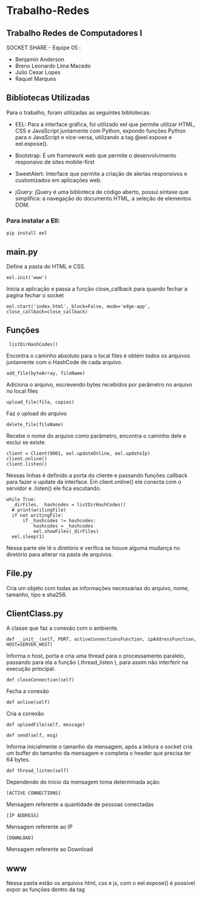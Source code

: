 # Trabalho-Redes

## Trabalho Redes de Computadores I

SOCKET SHARE - Equipe 05 : 
* Benjamin Anderson
* Breno Leonardo Lima Macedo
* Julio Cesar Lopes
* Raquel Marques

## Bibliotecas Utilizadas

Para o trabalho, foram utilizadas as seguintes bibliotecas:

* EEL: Para a interface gráfica, foi utilizado eel que permite utilizar HTML, CSS e JavaScript  juntamente com Python, expondo funções Python para o JavaScript e vice-versa, utilizando a tag @eel.expose e eel.expose().

* Bootstrap: É um framework web que permite o desenvolvimento responsivo de sites mobile-first

* SweetAlert: Interface que permite a criação de alertas responsivos e customizados em aplicações web. 

* jQuery: jQuery é uma biblioteca de código aberto, possui sintaxe que simplifica: a navegação do documento HTML, a seleção de elementos DOM.

### Para instalar a Ell:

```
pip install eel
```

## main.py

Define a pasta do HTML e CSS.

```
eel.init('www')
```

Inicia a aplicação e passa a função close_callback para quando fechar a pagina fechar o socket

```
eel.start('index.html', block=False, mode='edge-app', close_callback=close_callback)
```

## Funções
```
 listDirHashCodes()
```

Encontra o caminho absoluto para o local files e obtém todos os arquivos juntamente com o HashCode de cada arquivo.
```
add_file(byteArray, fileName)
```

Adiciona o arquivo, escrevendo bytes recebidos por parâmetro no arquivo no local files 

```
upload_file(file, copies)
```
Faz o upload do arquivo

```
delete_file(fileName)
```

Recebe o nome do arquivo como parâmetro, encontra o caminho dele e exclui se existe.

```
client = Client(9001, eel.updateOnline, eel.updateIp)
client.online()
client.listen()
```

Nessas linhas é definido a porta do cliente e passando funções callback para fazer o update da interface. Em client.online() ele conecta com o servidor e .listen() ele fica escutando.
 
 ```
while True:
   _dirFiles, _hashcodes = listDirHashCodes()
   # print(writingFile)
   if not writingFile:
       if _hashcodes != hashcodes:
           hashcodes = _hashcodes
           eel.showFiles(_dirFiles)
   eel.sleep(1)
```

Nessa parte ele lê o diretório e  verifica se houve alguma mudança no diretório para alterar na pasta de arquivos.

## File.py

Cria um objeto com todas as informações necessárias do arquivo, nome, tamanho, tipo e sha256.

## ClientClass.py

A classe que faz a conexão com o ambiente.

```
def __init__(self, PORT, activeConnectionsFunction, ipAddressFunction, HOST=SERVER_HOST)
```
Informa o host, porta e cria uma thread para o processamento paralelo, passando para ela a função (.thread_listen ), para assim não interferir na execução principal.  

```
def closeConnection(self)
```

Fecha a conexão

```
def online(self)
```

Cria a conexão

```
def uploadFile(self, message)
```

```
def send(self, msg)
```

Informa inicialmente o tamanho da mensagem, após a leitura o socket cria um buffer do tamanho da mensagem e completa o header que precisa ter 64 bytes.

```
def thread_listen(self)
```

Dependendo do inicio da mensagem toma determinada ação:

```
[ACTIVE CONNECTIONS]
```
Mensagem referente a quantidade de pessoas conectadas

```
[IP ADDRESS]
```

Mensagem referente ao IP

```
[DOWNLOAD]
```

Mensagem referente ao Download

## www

Nessa pasta estão os arquivos html, css e js, com o eel.expose() é possível expor as funções dentro da tag <script> para o python 

## Melhorias

* O menu lateral na esquerda tem as opções de Uploads e Downloads, em uma melhoria de versão, seria interessante adicionar o horário e mais informações de cada upload e download de arquivos.

* A tabela de arquivos locais tem um pequeno erro que ao excluir todos os arquivos o botão trava e não conseguimos adicionar arquivos novamente.

## Referências

* Tanenbaum, A.S., Redes de Computadores, Tradução da 4a Edição, Editora Campus, 2003.
* Stallings, W., Redes e Sistemas de Comunicação de Dados, Editora Campus, 2005.
* COMER, D. E. Interligação de Redes com TCP/IP, Vol. I: Princípios, Protocolos e Arquitetura.
5a ed., Ed. Campus, 2006.
* PAULA FILHO, W.P. Multimídia: Conceitos e Aplicações. LTC editora, Rio de Janeiro, 2000.
* LOPES, Raquel V., SAUVÉ, Jacques P. e NICOLLETTI, Pedro S. Melhores Práticas para
Gerência de Redes de Computadores. E
Kurose, J., Ross, K., Redes de Computadores e a Internet - Uma Abordagem Top-Down, 6a
Edição. Addison Wesley, 2013.
* Kurose, J., Ross, K., Computer Networking, 7th. Ed., Addison-Wesley, 2016.

* https://realpython.com/python-sockets/
